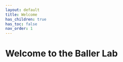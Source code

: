 ```yaml
---
layout: default
title: Welcome
has_children: true
has_toc: false
nav_order: 1
---
```


# Welcome to the Baller Lab
